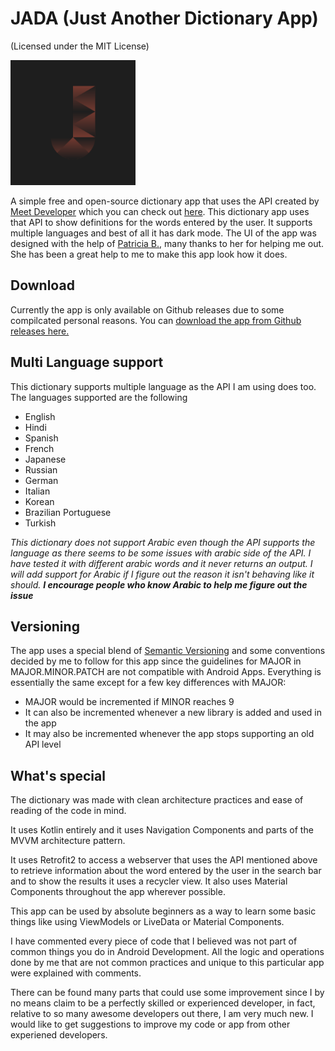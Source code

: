 # JADA (Just Another Dictionary App)
(Licensed under the MIT License)

<img src="./assets/icon.png" alt="drawing" width="200"/>

A simple free and open-source dictionary app that uses the API created by [Meet Developer](https://github.com/meetDeveloper) which you can check out [here](https://github.com/meetDeveloper/googleDictionaryAPI). This dictionary app uses that API to show definitions for the words entered by the user. It supports multiple languages and best of all it has dark mode. The UI of the app was designed with the help of [Patricia B.](https://github.com/pborlongan), many thanks to her for helping me out. She has been a great help to me to make this app look how it does.

## Download
Currently the app is only available on Github releases due to some compilcated personal reasons. You can [download the app from Github releases here.](https://github.com/sbeve72/JADA/releases)

## Multi Language support

This dictionary supports multiple language as the API I am using does too. The languages supported are the following

* English
* Hindi
* Spanish
* French
* Japanese
* Russian
* German
* Italian
* Korean
* Brazilian Portuguese
* Turkish

*This dictionary does not support Arabic even though the API supports the language as there seems to be some issues with arabic side of the API. I have tested it with different arabic words and it never returns an output. I will add support for Arabic if I figure out the reason it isn't behaving like it should.* ***I encourage people who know Arabic to help me figure out the issue***

## Versioning

The app uses a special blend of [Semantic Versioning](https://semver.org/#semantic-versioning-200) and some conventions decided by me to follow for this app since the guidelines for MAJOR in MAJOR.MINOR.PATCH are not compatible with Android Apps.
Everything is essentially the same except for a few key differences with MAJOR:
* MAJOR would be incremented if MINOR reaches 9
* It can also be incremented whenever a new library is added and used in the app
* It may also be incremented whenever the app stops supporting an old API level

## What's special

The dictionary was made with clean architecture practices and ease of reading of the code in mind.

It uses Kotlin entirely and it uses Navigation Components and parts of the MVVM architecture pattern.

It uses Retrofit2 to access a webserver that uses the API mentioned above to retrieve information about the word entered by the user in the search bar and to show the results it uses a recycler view. It also uses Material Components throughout the app wherever possible.

This app can be used by absolute beginners as a way to learn some basic things like using ViewModels or LiveData or Material Components.

I have commented every piece of code that I believed was not part of common things you do in Android Development. All the logic and operations done by me that are not common practices and unique to this particular app were explained with comments.

There can be found many parts that could use some improvement since I by no means claim to be a perfectly skilled or experienced developer, in fact, relative to so many awesome developers out there, I am very much new. I would like to get suggestions to improve my code or app from other experiened developers.

<!--## Screenshots

* ### Welcome Fragment
<img src="assets/Screenshot_Welcome_Fragment_Light.png" alt="Welcome Fragment Light" width=300>
<img src="assets/Screenshot_Welcome_Fragment.png" alt="Welcome Fragment Dark" width=300>

* ### Result Fragment
<img src="assets/Screenshot_Result_Fragment_Light.png" alt="Welcome Fragment Light" width=300>
<img src="assets/Screenshot_Result_Fragment.png" alt="Welcome Fragment Dark" width=300>

* ### Change Language Dialog
<img src="assets/Screenshot_Change_Language_Dialog_Light.png" alt="Welcome Fragment Light" width=300>
<img src="assets/Screenshot_Change_Language_Dialog.png" alt="Welcome Fragment Dark" width=300>-->
